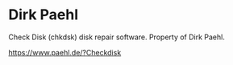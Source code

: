 # Dirk Paehl

Check Disk (chkdsk) disk repair software. Property of Dirk Paehl.

https://www.paehl.de/?Checkdisk